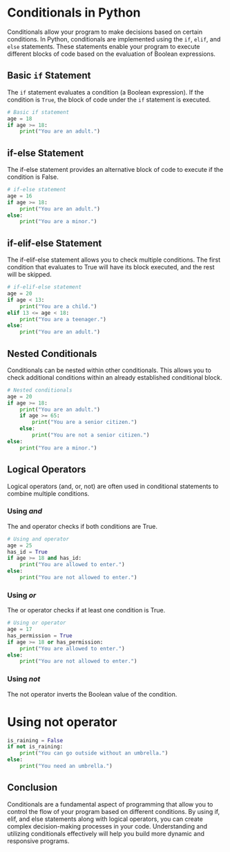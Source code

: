 # Conditionals in Python

Conditionals allow your program to make decisions based on certain conditions. In Python, conditionals are implemented using the `if`, `elif`, and `else` statements. These statements enable your program to execute different blocks of code based on the evaluation of Boolean expressions.

## Basic `if` Statement

The `if` statement evaluates a condition (a Boolean expression). If the condition is `True`, the block of code under the `if` statement is executed.

```python
# Basic if statement
age = 18
if age >= 18:
    print("You are an adult.")
```

## if-else Statement
The if-else statement provides an alternative block of code to execute if the condition is False.
```python
# if-else statement
age = 16
if age >= 18:
    print("You are an adult.")
else:
    print("You are a minor.")
```
## if-elif-else Statement
The if-elif-else statement allows you to check multiple conditions. The first condition that evaluates to True will have its block executed, and the rest will be skipped.
```python
# if-elif-else statement
age = 20
if age < 13:
    print("You are a child.")
elif 13 <= age < 18:
    print("You are a teenager.")
else:
    print("You are an adult.")
```

## Nested Conditionals
Conditionals can be nested within other conditionals. This allows you to check additional conditions within an already established conditional block.
```python 
# Nested conditionals
age = 20
if age >= 18:
    print("You are an adult.")
    if age >= 65:
        print("You are a senior citizen.")
    else:
        print("You are not a senior citizen.")
else:
    print("You are a minor.")
```

## Logical Operators
Logical operators (and, or, not) are often used in conditional statements to combine multiple conditions.

### Using *and*
The and operator checks if both conditions are True.
```python 
# Using and operator
age = 25
has_id = True
if age >= 18 and has_id:
    print("You are allowed to enter.")
else:
    print("You are not allowed to enter.")
```

### Using *or*
The or operator checks if at least one condition is True. 
```python
# Using or operator
age = 17
has_permission = True
if age >= 18 or has_permission:
    print("You are allowed to enter.")
else:
    print("You are not allowed to enter.")
```
### Using *not*
The not operator inverts the Boolean value of the condition.
# Using not operator
```python
is_raining = False
if not is_raining:
    print("You can go outside without an umbrella.")
else:
    print("You need an umbrella.")
```

## Conclusion
Conditionals are a fundamental aspect of programming that allow you to control the flow of your program based on different conditions. By using if, elif, and else statements along with logical operators, you can create complex decision-making processes in your code. Understanding and utilizing conditionals effectively will help you build more dynamic and responsive programs.